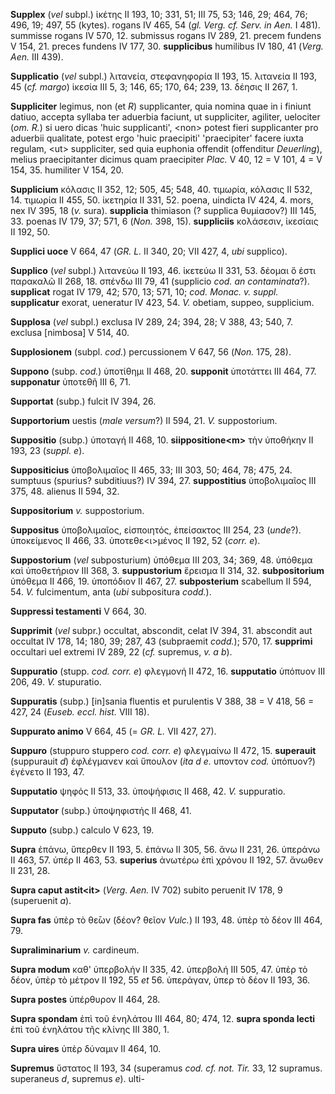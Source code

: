 **Supplex** (*vel* subpl.) ἱκέτης II 193, 10; 331, 51; III 75, 53; 146,
29; 464, 76; 496, 19; 497, 55 (kytes). rogans IV 465, 54 (*gl. Verg.*
*cf. Serv. in Aen.* I 481). summisse rogans IV 570, 12. submissus rogans
IV 289, 21. precem fundens V 154, 21. preces fundens IV 177, 30.
**supplicibus** humilibus IV 180, 41 (*Verg. Aen.* III 439).

**Supplicatio** (*vel* subpl.) λιτανεία, στεφανηφορία II 193, 15.
λιτανεία II 193, 45 (*cf. margo*) ἱκεσία III 5, 3; 146, 65; 170, 64;
239, 13. δέησις II 267, 1.

**Suppliciter** legimus, non (et *R*) supplicanter, quia nomina quae in
i finiunt datiuo, accepta syllaba ter aduerbia faciunt, ut suppliciter,
agiliter, uelociter (*om. R.*) si uero dicas 'huic supplicanti',
\<non\> potest fieri supplicanter pro aduerbii qualitate, potest ergo
'huic praecipiti' 'praecipiter' facere iuxta regulam, \<ut\>
suppliciter, sed quia euphonia offendit (offenditur *Deuerling*), melius
praecipitanter dicimus quam praecipiter *Plac.* V 40, 12 = V 101, 4 = V
154, 35. humiliter V 154, 20.

**Supplicium** κόλασις II 352, 12; 505, 45; 548, 40. τιμωρία, κόλασις II
532, 14. τιμωρία II 455, 50. ἱκετηρία II 331, 52. poena, uindicta IV
424, 4. mors, nex IV 395, 18 (*v.* sura). **supplicia** thimiason (?
supplica θυμίασον?) III 145, 33. poenas IV 179, 37; 571, 6 (*Non.* 398,
15). **suppliciis** κολάσεσιν, ἱκεσίαις II 192, 50.

**Supplici uoce** V 664, 47 (*GR. L.* II 340, 20; VII 427, 4, *ubi*
supplico).

**Supplico** (*vel* subpl.) λιτανεύω II 193, 46. ἱκετεύω II 331, 53.
δέομαι ὅ ἐστι παρακαλῶ II 268, 18. σπένδω III 79, 41 (supplicio *cod. an
contaminata*?). **supplicat** rogat IV 179, 42; 570, 13; 571, 10; *cod.
Monac. v. suppl.* **supplicatur** exorat, ueneratur IV 423, 54. *V.*
obetiam, suppeo, supplicium.

**Supplosa** (*vel* subpl.) exclusa IV 289, 24; 394, 28; V 388, 43; 540,
7. exclusa [nimbosa] V 514, 40.

**Supplosionem** (subpl. *cod.*) percussio­nem V 647, 56 (*Non.* 175,
28).

**Suppono** (subp. *cod.*) ὑποτίθημι II 468, 20. **supponit** ὑποτάττει
III 464, 77. **supponatur** ὑποτεθῆ III 6, 71.

**Supportat** (subp.) fulcit IV 394, 26.

**Supportorium** uestis (*male versum*?) II 594, 21. *V.* suppostorium.

**Suppositio** (subp.) ὑποταγή II 468, 10. **siippositione\<m\>** τὴν
ὑποθήκην II 193, 23 (*suppl. e*).

**Suppositicius** ὑποβολιμαῖος II 465, 33; III 303, 50; 464, 78; 475,
24. sumptuus (spurius? subditiuus?) IV 394, 27. **suppostitius**
ὑποβολιμαῖος III 375, 48. alienus II 594, 32.

**Suppositorium** *v.* suppostorium.

**Suppositus** ὑποβολιμαῖος, εἰσποιητός, ἐπείσακτος III 254, 23
(*unde*?). ὑποκείμενος II 466, 33. ὑποτεθε\<ι\>μένος II 192, 52 (*corr.
e*).

**Suppostorium** (*vel* subposturium) ὑπόθεμα III 203, 34; 369, 48.
ὑπόθεμα καὶ ὑποθετήριον III 368, 3. **suppustorium** ἔρεισμα II 314, 32.
**subpositorium** ὑπόθεμα II 466, 19. ὑποπόδιον II 467, 27.
**subposterium** scabellum II 594, 54. *V.* fulcimentum, anta (*ubi*
subpositura *codd.*).

**Suppressi testamenti** V 664, 30.

**Supprimit** (*vel* subpr.) occultat, abs­condit, celat IV 394, 31.
abscondit aut occultat IV 178, 14; 180, 39; 287, 43 (subpraemit
*codd.*); 570, 17. **supprimi** occultari uel extremi IV 289, 22 (*cf.*
supremus, *v. a b*).

**Suppuratio** (stupp. *cod. corr. e*) φλεγμονή II 472, 16.
**supputatio** ὑπόπυον III 206, 49. *V.* stupuratio.

**Suppuratis** (subp.) [in]sania fluentis et purulentis V 388, 38 = V
418, 56 = 427, 24 (*Euseb. eccl. hist.* VIII 18).

**Suppurato animo** V 664, 45 (= *GR. L.* VII 427, 27).

**Suppuro** (stuppuro stuppero *cod. corr. e*) φλεγμαίνω II 472, 15.
**superauit** (suppurauit *d*) ἐφλέγμανεν καὶ ὕπουλον (*ita d e.*
υποντον *cod.* ὑπόπυον?) ἐγένετο II 193, 47.

**Supputatio** ψηφός II 513, 33. ὑποψήφισις II 468, 42. *V.* suppuratio.

**Supputator** (subp.) ὑποψηφιστής II 468, 41.

**Supputo** (subp.) calculo V 623, 19.

**Supra** ἐπάνω, ὕπερθεν II 193, 5. ἐπάνω II 305, 56. ἄνω II 231, 26.
ὑπεράνω II 463, 57. ὑπέρ II 463, 53. **superius** ἀνωτέρω ἐπὶ χρόνου II
192, 57. ἄνωθεν II 231, 28.

**Supra caput astit\<it\>** (*Verg. Aen.* IV 702) subito peruenit IV
178, 9 (superuenit *a*).

**Supra fas** ὑπὲρ τὸ θε̄ων (δέον? θεῖον *Vulc.*) II 193, 48. ὑπὲρ τὸ
δέον III 464, 79.

**Supraliminarium** *v.* cardineum.

**Supra modum** καθ' ὑπερβολήν II 335, 42. ὑπερβολή III 505, 47. ὑπὲρ τὸ
δέον, ὑπὲρ τὸ μέτρον II 192, 55 *et* 56. ὑπεράγαν, ὑπερ τὸ δέον II 193,
36.

**Supra postes** ὑπέρθυρον II 464, 28.

**Supra spondam** ἐπὶ τοῦ ἐνηλάτου III 464, 80; 474, 12. **supra sponda
lecti** ἐπὶ τοῦ ἐνηλάτου τῆς κλίνης III 380, 1.

**Supra uires** ὑπὲρ δύναμιν II 464, 10.

**Supremus** ὕστατος II 193, 34 (superamus *cod. cf. not. Tir.* 33, 12
supramus. superaneus *d*, supremus *e*). ulti-
